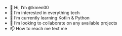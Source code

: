 - 👋 Hi, I’m @kmen00
- 👀 I’m interested in everything tech
- 🌱 I’m currently learning Kotlin & Python 
- 💞️ I’m looking to collaborate on any available projects 
- 📫 How to reach me text me 

<!---
kmen00/kmen00 is a ✨ special ✨ repository because its `README.md` (this file) appears on your GitHub profile.
You can click the Preview link to take a look at your changes.
--->
